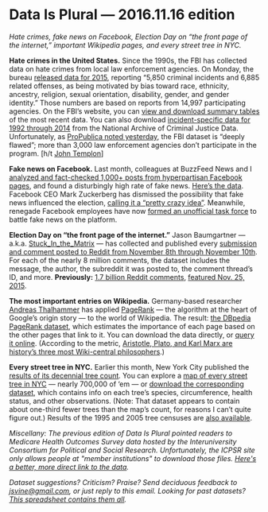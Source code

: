 Data Is Plural — 2016.11.16 edition
===================================

*Hate crimes, fake news on Facebook, Election Day on “the front page of the internet,” important Wikipedia pages, and every street tree in NYC.*


__Hate crimes in the United States.__ Since the 1990s, the FBI has collected data on hate crimes from local law enforcement agencies. On Monday, the bureau [released data for 2015](https://www.fbi.gov/news/pressrel/press-releases/fbi-releases-2015-hate-crime-statistics), reporting “5,850 criminal incidents and 6,885 related offenses, as being motivated by bias toward race, ethnicity, ancestry, religion, sexual orientation, disability, gender, and gender identity.” Those numbers are based on reports from 14,997 participating agencies. On the FBI’s website, you can [view and download summary tables](https://ucr.fbi.gov/hate-crime/2015/topic-pages/jurisdiction_final) of the most recent data. You can also download [incident-specific data for 1992 through 2014](https://www.icpsr.umich.edu/icpsrweb/NACJD/series/57/studies?searchIn=TITLE&archive=NACJD&q=%22Hate+Crime+Data%22&sortBy=7) from the National Archive of Criminal Justice Data. Unfortunately, as [ProPublica noted yesterday](https://www.propublica.org/article/hate-crimes-are-up-but-the-government-isnt-keeping-good-track-of-them), the FBI dataset is “deeply flawed”; more than 3,000 law enforcement agencies don’t participate in the program. [h/t [John Templon](https://twitter.com/jtemplon)]


__Fake news on Facebook.__ Last month, colleagues at BuzzFeed News and I [analyzed and fact-checked 1,000+ posts from hyperpartisan Facebook pages](https://www.buzzfeed.com/craigsilverman/partisan-fb-pages-analysis), and found a disturbingly high rate of fake news. [Here’s the data](https://github.com/BuzzFeedNews/2016-10-facebook-fact-check). Facebook CEO Mark Zuckerberg has dismissed the possibility that fake news influenced the election, [calling it a “pretty crazy idea”](https://www.buzzfeed.com/stephaniemlee/zuckerberg-techonomy-fake-news-election). Meanwhile, renegade Facebook employees have now [formed an unofficial task force](https://www.buzzfeed.com/sheerafrenkel/renegade-facebook-employees-form-task-force-to-battle-fake-n) to battle fake news on the platform.


__Election Day on “the front page of the internet.”__ Jason Baumgartner — a.k.a. [Stuck\_In\_the\_Matrix](https://www.reddit.com/user/Stuck_In_the_Matrix) — has collected and published every [submission and comment posted to Reddit from November 8th through November 10th](https://www.reddit.com/r/datasets/comments/5ch2bq/reddit_raw_election_data_comments_and_submissions/). For each of the nearly 8 million comments, the dataset includes the message, the author, the subreddit it was posted to, the comment thread’s ID, and more. __Previously:__ [1.7 billion Reddit comments](https://www.reddit.com/r/datasets/comments/3bxlg7/i_have_every_publicly_available_reddit_comment/), [featured Nov. 25, 2015](https://tinyletter.com/data-is-plural/letters/data-is-plural-2015-11-25-edition).


__The most important entries on Wikipedia.__ Germany-based researcher [Andreas Thalhammer](https://twitter.com/thalhamm) has applied [PageRank](https://en.wikipedia.org/wiki/PageRank) — the algorithm at the heart of Google’s origin story — to the world of Wikipedia. The result: [the DBpedia PageRank dataset](http://people.aifb.kit.edu/ath/#DBpedia_PageRank), which estimates the importance of each page based on the other pages that link to it. You can download the data directly, or [query it online](http://dbpedia.org/sparql?default-graph-uri=http%3A%2F%2Fdbpedia.org&qtxt=PREFIX+rdf%3A%3Chttp%3A%2F%2Fwww.w3.org%2F1999%2F02%2F22-rdf-syntax-ns%23%3E%0D%0APREFIX+vrank%3A%3Chttp%3A%2F%2Fpurl.org%2Fvoc%2Fvrank%23%3E%0D%0APREFIX+dbo%3A%3Chttp%3A%2F%2Fdbpedia.org%2Fontology%2F%3E%0D%0A%0D%0ASELECT+%3Fs+%3Fv+%0D%0AFROM+%3Chttp%3A%2F%2Fdbpedia.org%3E+%0D%0AFROM+%3Chttp%3A%2F%2Fpeople.aifb.kit.edu%2Fath%2F%23DBpedia_PageRank%3E+%0D%0AWHERE+%7B%0D%0A%3Fs+rdf%3Atype+dbo%3AUniversity.%0D%0A%3Fs+vrank%3AhasRank%2Fvrank%3ArankValue+%3Fv.%0D%0A%7D%0D%0AORDER+BY+DESC%28%3Fv%29+LIMIT+50%0D%0A&format=text%2Fhtml&CXML_redir_for_subjs=121&CXML_redir_for_hrefs=&timeout=30000&debug=on). (According to the metric, [Aristotle, Plato, and Karl Marx are history’s three most Wiki-central philosophers](http://dbpedia.org/sparql?default-graph-uri=http%3A%2F%2Fdbpedia.org&query=PREFIX+rdf%3A%3Chttp%3A%2F%2Fwww.w3.org%2F1999%2F02%2F22-rdf-syntax-ns%23%3E%0D%0APREFIX+vrank%3A%3Chttp%3A%2F%2Fpurl.org%2Fvoc%2Fvrank%23%3E%0D%0APREFIX+dbo%3A%3Chttp%3A%2F%2Fdbpedia.org%2Fontology%2F%3E%0D%0A%0D%0ASELECT+%3Fs+%3Fv+%0D%0AFROM+%3Chttp%3A%2F%2Fdbpedia.org%3E+%0D%0AFROM+%3Chttp%3A%2F%2Fpeople.aifb.kit.edu%2Fath%2F%23DBpedia_PageRank%3E+%0D%0AWHERE+%7B%0D%0A%3Fs+rdf%3Atype+dbo%3APhilosopher.%0D%0A%3Fs+vrank%3AhasRank%2Fvrank%3ArankValue+%3Fv.%0D%0A%7D%0D%0AORDER+BY+DESC%28%3Fv%29+LIMIT+50%0D%0A&format=text%2Fhtml&CXML_redir_for_subjs=121&CXML_redir_for_hrefs=&timeout=30000&debug=on).)


__Every street tree in NYC.__ Earlier this month, New York City published the [results of its decennial tree count](https://www.nycgovparks.org/trees/treescount). You can explore a [map of every street tree in NYC](https://tree-map.nycgovparks.org/) — nearly 700,000 of ‘em — or [download the corresponding dataset](https://data.cityofnewyork.us/Environment/2015-Street-Tree-Census-Blockface-Data/ju3b-rwpy), which contains info on each tree’s species, circumference, health status, and other observations. (Note: That dataset appears to contain about one-third fewer trees than the map’s count, for reasons I can’t quite figure out.) Results of the 1995 and 2005 tree censuses are [also available](https://data.cityofnewyork.us/browse?q=Street%20Tree%20Census).


*Miscellany: The previous edition of Data Is Plural pointed readers to Medicare Health Outcomes Survey data hosted by the Interuniversity Consortium for Political and Social Research. Unfortunately, the ICPSR site only allows people at "member institutions" to download those files. [Here's a better, more direct link to the data](http://www.hosonline.org/en/data-dissemination/research-data-files/).*


*Dataset suggestions? Criticism? Praise? Send deciduous feedback to <jsvine@gmail.com>, or just reply to this email. Looking for past datasets? [This spreadsheet contains them all](https://docs.google.com/spreadsheets/d/1wZhPLMCHKJvwOkP4juclhjFgqIY8fQFMemwKL2c64vk).*